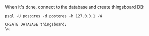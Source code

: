 When it's done, connect to the database and create thingsboard DB:

```text
psql -U postgres -d postgres -h 127.0.0.1 -W

CREATE DATABASE thingsboard;
\q
```
